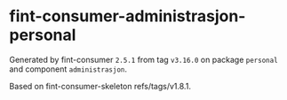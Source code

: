 # fint-consumer-administrasjon-personal

Generated by fint-consumer `2.5.1` from tag `v3.16.0` on package `personal` and component `administrasjon`.

Based on fint-consumer-skeleton refs/tags/v1.8.1.

